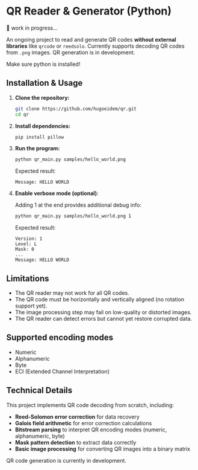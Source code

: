 # QR Reader & Generator (Python)  

🚧 work in progress...

An ongoing project to read and generate QR codes **without external libraries** like `qrcode` or `reedsolo`. Currently supports decoding QR codes from `.png` images. QR generation is in development.  

Make sure python is installed!


## Installation & Usage  
1. **Clone the repository:**  
   ```bash
   git clone https://github.com/hugoeidem/qr.git
   cd qr
   ```
2. **Install dependencies:**
   ```bash
   pip install pillow
   ```
3. **Run the program:**
   ```bash
   python qr_main.py samples/hello_world.png
   ```
   Expected result:
   ```
   Message: HELLO WORLD
   ```
5. **Enable verbose mode (optional)**:
   
   Adding 1 at the end provides additional debug info:
   ```bash
   python qr_main.py samples/hello_world.png 1
   ```
   Expected result:
   ```
   Version: 1
   Level: L
   Mask: 0
   ...
   Message: HELLO WORLD
   ```

   
## Limitations
   - The QR reader may not work for all QR codes.
   - The QR code must be horizontally and vertically aligned (no rotation support yet).
   - The image processing step may fail on low-quality or distorted images.
   - The QR reader can detect errors but cannot yet restore corrupted data.

## Supported encoding modes
   - Numeric
   - Alphanumeric
   - Byte
   - ECI (Extended Channel Interpretation)

## Technical Details  
   This project implements QR code decoding from scratch, including:  

   - **Reed-Solomon error correction** for data recovery  
   - **Galois field arithmetic** for error correction calculations  
   - **Bitstream parsing** to interpret QR encoding modes (numeric, alphanumeric, byte)  
   - **Mask pattern detection** to extract data correctly  
   - **Basic image processing** for converting QR images into a binary matrix  

   QR code generation is currently in development.

